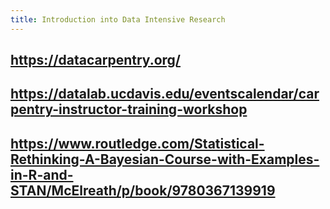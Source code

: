 ```yaml
---
title: Introduction into Data Intensive Research
---
```


## https://datacarpentry.org/

## https://datalab.ucdavis.edu/eventscalendar/carpentry-instructor-training-workshop

## https://www.routledge.com/Statistical-Rethinking-A-Bayesian-Course-with-Examples-in-R-and-STAN/McElreath/p/book/9780367139919

## 
